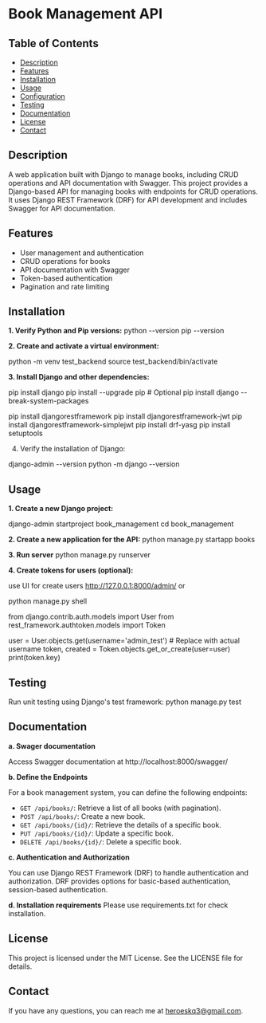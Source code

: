 # Book Management API

## Table of Contents
- [Description](#description)
- [Features](#features)
- [Installation](#installation)
- [Usage](#usage)
- [Configuration](#configuration)
- [Testing](#testing)
- [Documentation](#documentation)
- [License](#license)
- [Contact](#contact)

## Description
A web application built with Django to manage books, including CRUD operations and API documentation with Swagger. This project provides a Django-based API for managing books with endpoints for CRUD operations. It uses Django REST Framework (DRF) for API development and includes Swagger for API documentation.

## Features
- User management and authentication
- CRUD operations for books
- API documentation with Swagger
- Token-based authentication
- Pagination and rate limiting

## Installation

**1. Verify Python and Pip versions:**
python --version
pip --version

**2. Create and activate a virtual environment:**

python -m venv test_backend
source test_backend/bin/activate

**3. Install Django and other dependencies:**

pip install django
pip install --upgrade pip  # Optional
pip install django --break-system-packages

pip install djangorestframework
pip install djangorestframework-jwt
pip install djangorestframework-simplejwt
pip install drf-yasg
pip install setuptools

4. Verify the installation of Django:

django-admin --version
python -m django --version

## Usage

**1. Create a new Django project:**

django-admin startproject book_management
cd book_management

**2. Create a new application for the API:**
python manage.py startapp books

**3. Run server**
python manage.py runserver

**4. Create tokens for users (optional):**

use UI for create users http://127.0.0.1:8000/admin/ or

python manage.py shell

from django.contrib.auth.models import User
from rest_framework.authtoken.models import Token

user = User.objects.get(username='admin_test')  # Replace with actual username
token, created = Token.objects.get_or_create(user=user)
print(token.key)

## Testing
Run unit testing using Django's test framework:
python manage.py test

## Documentation

**a. Swager documentation**

Access Swagger documentation at http://localhost:8000/swagger/

**b. Define the Endpoints**

For a book management system, you can define the following endpoints:

- `GET /api/books/`: Retrieve a list of all books (with pagination).
- `POST /api/books/`: Create a new book.
- `GET /api/books/{id}/`: Retrieve the details of a specific book.
- `PUT /api/books/{id}/`: Update a specific book.
- `DELETE /api/books/{id}/`: Delete a specific book.

**c. Authentication and Authorization**

You can use Django REST Framework (DRF) to handle authentication and authorization. DRF provides options for basic-based authentication, session-based authentication.

**d. Installation requirements**
Please use requirements.txt for check installation.

## License

This project is licensed under the MIT License. See the LICENSE file for details.

## Contact

If you have any questions, you can reach me at [heroeskq3@gmail.com](mailto:heroeskq3@gmail.com).
